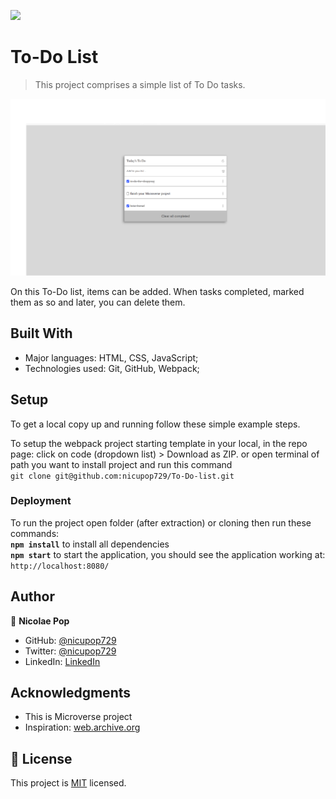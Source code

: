 ![](https://img.shields.io/badge/Microverse-blueviolet)

# To-Do List

> This project comprises a simple list of To Do tasks.

![screenshot](./src/img/to-do-list.jpg)

On this To-Do list, items can be added. When tasks completed, marked them as so and later, you can delete them.

## Built With

- Major languages: HTML, CSS, JavaScript;
- Technologies used: Git, GitHub, Webpack;

## Setup

To get a local copy up and running follow these simple example steps.

To setup the webpack project starting template in your local, in the repo page:
click on code (dropdown list) > Download as ZIP.
or open terminal of path you want to install project and run this command <br>
`git clone git@github.com:nicupop729/To-Do-list.git`

### Deployment

To run the project open folder (after extraction) or cloning then run these commands: <br>
**`npm install`** to install all dependencies <br>
**`npm start`** to start the application, you should see the application working at: `http://localhost:8080/`

## Author

👤 **Nicolae Pop**

- GitHub: [@nicupop729](https://github.com/nicupop729)
- Twitter: [@nicupop729](https://twitter.com/nicupop729)
- LinkedIn: [LinkedIn](https://www.linkedin.com/in/nicolae-pop/)

## Acknowledgments

- This is Microverse project
- Inspiration: [web.archive.org](https://web.archive.org/web/20180320194056/http://www.getminimalist.com:80/)

## 📝 License

This project is [MIT](./MIT.md) licensed.
